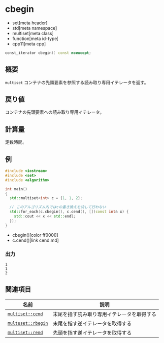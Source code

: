 # cbegin
* set[meta header]
* std[meta namespace]
* multiset[meta class]
* function[meta id-type]
* cpp11[meta cpp]

```cpp
const_iterator cbegin() const noexcept;
```


## 概要
`multiset` コンテナの先頭要素を参照する読み取り専用イテレータを返す。


## 戻り値
コンテナの先頭要素への読み取り専用イテレータ。


## 計算量
定数時間。


## 例
```cpp example
#include <iostream>
#include <set>
#include <algorithm>

int main()
{
  std::multiset<int> c = {1, 1, 2};

  // このアルゴリズム内ではcの書き換えを決して行わない
  std::for_each(c.cbegin(), c.cend(), [](const int& x) {
    std::cout << x << std::endl;
  });
}
```
* cbegin()[color ff0000]
* c.cend()[link cend.md]

### 出力
```
1
1
2
```

## 関連項目

| 名前                       | 説明                             |
|----------------------------|----------------------------------|
| [`multiset::cend`](cend.md)     | 末尾を指す読み取り専用イテレータを取得する |
| [`multuset::rbegin`](rbegin.md) | 末尾を指す逆イテレータを取得する |
| [`multiset::rend`](rend.md)     | 先頭を指す逆イテレータを取得する |

